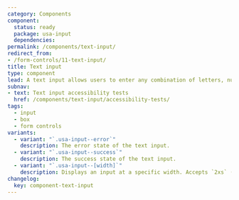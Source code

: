 ```yaml
---
category: Components
component:
  status: ready
  package: usa-input
  dependencies:
permalink: /components/text-input/
redirect_from:
- /form-controls/11-text-input/
title: Text input
type: component
lead: A text input allows users to enter any combination of letters, numbers, or symbols. Text input boxes can span single or multiple lines.
subnav:
- text: Text input accessibility tests
  href: /components/text-input/accessibility-tests/
tags:
  - input
  - box
  - form controls
variants:
  - variant: "`.usa-input--error`"
    description: The error state of the text input.
  - variant: "`.usa-input--success`"
    description: The success state of the text input.
  - variant: "`.usa-input--[width]`"
    description: Displays an input at a specific width. Accepts `2xs` (5ex), `xs` (9ex), `sm` or `small` (13ex), `md` or `medium` (20ex), `lg` (30ex), `xl` (40ex), and `2xl` (50ex).
changelog:
  key: component-text-input
---
```

